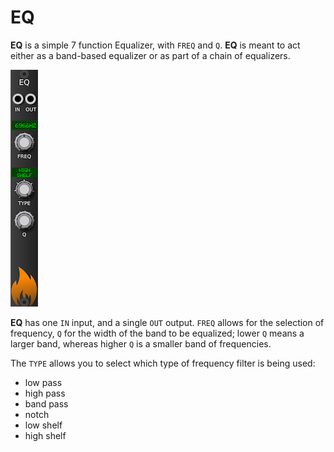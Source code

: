 # EQ

**EQ** is a simple 7 function Equalizer, with `FREQ` and `Q`.  **EQ** is meant
to act either as a band-based equalizer or as part of a chain of equalizers.

![EQ](images/eq.png "EQ")

**EQ** has one `IN` input, and a single `OUT` output.  `FREQ` allows for the
selection of frequency, `Q` for the width of the band to be equalized; lower `Q`
means a larger band, whereas higher `Q` is a smaller band of frequencies.

The `TYPE` allows you to select which type of frequency filter is being used:

* low pass
* high pass
* band pass
* notch
* low shelf
* high shelf
